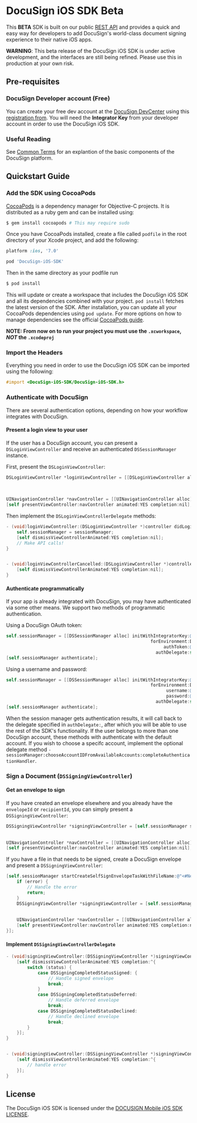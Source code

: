 DocuSign iOS SDK Beta
=========================================

This **BETA** SDK is built on our public [REST API](https://www.docusign.com/p/RESTAPIGuide/RESTAPIGuide.htm) and provides a quick and easy way for developers to add DocuSign's world-class document signing experience to their native iOS apps.

**WARNING**: This beta release of the DocuSign iOS SDK is under active development, and the interfaces are still being refined. Please use this in production at your own risk.

Pre-requisites
----------

### DocuSign Developer account (Free)

You can create your free dev account at the [DocuSign DevCenter](https://www.docusign.com/developer-center) using this [registration from](https://www.docusign.com/developer-center/get-started). You will need the **Integrator Key** from your developer account in order to use the DocuSign iOS SDK.

### Useful Reading

See [Common Terms](https://www.docusign.com/developer-center/explore/common-terms) for an explantion of the basic components of the DocuSign platform.

Quickstart Guide
----------

### Add the SDK using CocoaPods

[CocoaPods](http://cocoapods.org) is a dependency manager for Objective-C projects. It is distributed as a ruby gem and can be installed using:

```bash
$ gem install cocoapods # This may require sudo
```

Once you have CocoaPods installed, create a file called `podfile` in the root directory of your Xcode project, and add the following:

```ruby
platform :ios, '7.0'

pod 'DocuSign-iOS-SDK'
```

Then in the same directory as your podfile run

```bash
$ pod install
```

This will update or create a workspace that includes the DocuSign iOS SDK and all its dependencies combined with your project. `pod install` fetches the latest version of the SDK. After installation, you can update all your CocoaPods dependencies using `pod update`. For more options on how to manage dependencies see the official [CocoaPods guide](http://guides.cocoapods.org/using/the-podfile.html).

**NOTE:  From now on to run your project you must use the `.xcworkspace`, *NOT* the `.xcodeproj`**

### Import the Headers

Everything you need in order to use the DocuSign iOS SDK can be imported using the following:

```objective-c
#import <DocuSign-iOS-SDK/DocuSign-iOS-SDK.h>
```

### Authenticate with DocuSign

There are several authentication options, depending on how your workflow integrates with DocuSign.

#### Present a login view to your user

If the user has a DocuSign account, you can present a `DSLoginViewController` and receive an authenticated `DSSessionManager` instance.

First, present the `DSLoginViewController`:
```objective-c
DSLoginViewController *loginViewController = [[DSLoginViewController alloc] initWithIntegratorKey:@"<#IntegratorKey#>"
                                                                                   forEnvironment:DSRestAPIEnvironmentDemo
                                                                                            email:@"<#email#>" //This will pre-populate the UI
                                                                                         delegate:self];
UINavigationController *navController = [[UINavigationController alloc] initWithRootViewController:loginViewController];
[self presentViewController:navController animated:YES completion:nil];
```

Then implement the `DSLoginViewControllerDelegate` methods:

```objective-c
- (void)loginViewController:(DSLoginViewController *)controller didLoginWithSessionManager:(DSSessionManager *)sessionManager {
    self.sessionManager = sessionManager;
    [self dismissViewControllerAnimated:YES completion:nil];
    // Make API calls!
}


- (void)loginViewControllerCancelled:(DSLoginViewController *)controller {
    [self dismissViewControllerAnimated:YES completion:nil];
}

```


#### Authenticate programmatically

If your app is already integrated with DocuSign, you may have authenticated via some other means. We support two methods of programmatic authentication.

Using a DocuSign OAuth token:

```objective-c
self.sessionManager = [[DSSessionManager alloc] initWithIntegratorKey:@"<#IntegratorKey#>"
                                                       forEnvironment:DSRestAPIEnvironmentDemo
                                                            authToken:@"<#AuthToken#>"
                                                         authDelegate:self];
[self.sessionManager authenticate];
```

Using a username and password:

```objective-c
self.sessionManager = [[DSSessionManager alloc] initWithIntegratorKey:@"<#IntegratorKey#>"
                                                       forEnvironment:DSRestAPIEnvironmentDemo
                                                             username:@"<#email#>"
                                                             password:@"<#password#>"
                                                         authDelegate:self];
[self.sessionManager authenticate];
```

When the session manager gets authentication results, it will call back to the delegate specified in `authDelegate:`, after which you will be able to use the rest of the SDK's functionality. If the user belongs to more than one DocuSign account, these methods with authenticate with the default account. If you wish to choose a specifc account, implement the optional delegate method `-sessionManager:chooseAccountIDFromAvailableAccounts:completeAuthenticationHandler`.

### Sign a Document (`DSSigningViewController`)

#### Get an envelope to sign

If you have created an envelope elsewhere and you already have the `envelopeId` or `recipientId`, you can simply present a `DSSigningViewController`:

```objective-c
DSSigningViewController *signingViewController = [self.sessionManager signingViewControllerForRecipientWithID:@"<#recipientId#>"
                                                                                             inEnvelopeWithID:@"<#envelopeId#>"
                                                                                                     delegate:self];
UINavigationController *navController = [[UINavigationController alloc] initWithRootViewController:signingViewController];
[self presentViewController:navController animated:YES completion:nil];
```

If you have a file in that needs to be signed, create a DocuSign envelope and present a `DSSigningViewController`:

```objective-c
[self.sessionManager startCreateSelfSignEnvelopeTaskWithFileName:@"<#NewFileName#>" fileURL:<#LocalFileURL#> completionHandler:^(DSCreateEnvelopeResponse *response, NSError *error) {
    if (error) {
        // Handle the error
        return;
    }
    DSSigningViewController *signingViewController = [self.sessionManager signingViewControllerForRecipientWithID:nil
                                                                                                 inEnvelopeWithID:response.envelopeID
                                                                                                         delegate:self];
    UINavigationController *navController = [[UINavigationController alloc] initWithRootViewController:signingViewController];
    [self presentViewController:navController animated:YES completion:nil];
}];
```

#### Implement `DSSigningViewControllerDelegate`

```objective-c
- (void)signingViewController:(DSSigningViewController *)signingViewController completedWithStatus:(DSSigningCompletedStatus)status {
    [self dismissViewControllerAnimated:YES completion:^{
        switch (status) {
            case DSSigningCompletedStatusSigned: {
                // Handle signed envelope
                break;
            }
            case DSSigningCompletedStatusDeferred:
                // Handle deferred envelope
                break;
            case DSSigningCompletedStatusDeclined:
                // Handle declined envelope
                break;
        }
    }];
}


- (void)signingViewController:(DSSigningViewController *)signingViewController failedWithError:(NSError *)error {
    [self dismissViewControllerAnimated:YES completion:^{
        // handle error
    }];
}
```

License
----------

The DocuSign iOS SDK is licensed under the [DOCUSIGN Mobile iOS SDK LICENSE](LICENSE).
